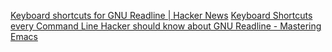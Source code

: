 
[Keyboard shortcuts for GNU Readline | Hacker News](https://news.ycombinator.com/item?id=33785631)
[Keyboard Shortcuts every Command Line Hacker should know about GNU Readline - Mastering Emacs](https://www.masteringemacs.org/article/keyboard-shortcuts-every-command-line-hacker-should-know-about-gnu-readline)
